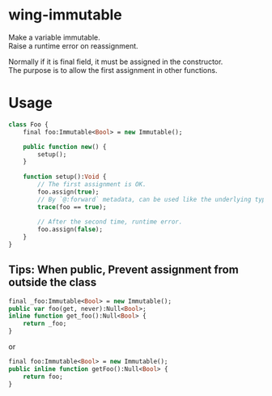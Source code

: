 # wing-immutable
Make a variable immutable.  
Raise a runtime error on reassignment.

Normally if it is final field, it must be assigned in the constructor.  
The purpose is to allow the first assignment in other functions.  

# Usage
```haxe
class Foo {
	final foo:Immutable<Bool> = new Immutable();

	public function new() {
		setup();
	}
	
	function setup():Void {
		// The first assignment is OK.
		foo.assign(true);
		// By `@:forward` metadata, can be used like the underlying type.
		trace(foo == true);
		
		// After the second time, runtime error.
		foo.assign(false);
	}
}
```

## Tips: When public, Prevent assignment from outside the class
```haxe
final _foo:Immutable<Bool> = new Immutable();
public var foo(get, never):Null<Bool>;
inline function get_foo():Null<Bool> {
	return _foo;
}
```
or
```haxe
final foo:Immutable<Bool> = new Immutable();
public inline function getFoo():Null<Bool> {
	return foo;
}
```
